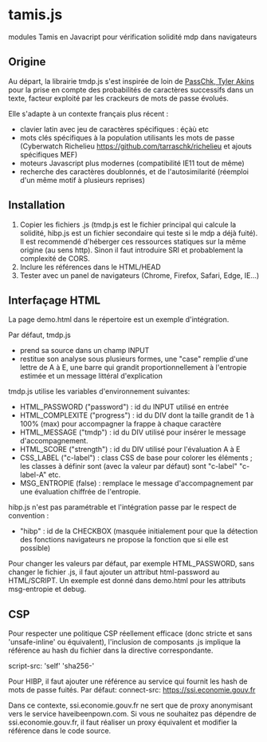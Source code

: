# tamis.js

modules Tamis en Javacript pour vérification solidité mdp dans navigateurs

## Origine

Au départ, la librairie tmdp.js s'est inspirée de loin de [PassChk, Tyler Akins](http://rumkin.com/tools/password/passchk.php)
pour la prise en compte des probabilités de caractères successifs dans un texte, facteur exploité par les crackeurs de mots de passe évolués.

Elle s'adapte à un contexte français plus récent :

- clavier latin avec jeu de caractères spécifiques : éçàù etc
- mots clés spécifiques à la population utilisants les mots de passe (Cyberwatch Richelieu https://github.com/tarraschk/richelieu et ajouts spécifiques MEF)
- moteurs Javascript plus modernes (compatibilité IE11 tout de même)
- recherche des caractères doublonnés, et de l'autosimilarité (réemploi d'un même motif à plusieurs reprises)

## Installation
1. Copier les fichiers .js (tmdp.js est le fichier principal qui calcule la solidité, hibp.js est un fichier secondaire qui teste si le mdp a déjà fuité). Il est recommendé d'héberger ces ressources statiques sur la même origine (au sens http). Sinon il faut introduire SRI et probablement la complexité de CORS.
2. Inclure les références dans le HTML/HEAD
3. Tester avec un panel de navigateurs (Chrome, Firefox, Safari, Edge, IE...)


## Interfaçage HTML
La page demo.html dans le répertoire est un exemple d'intégration.

Par défaut, tmdp.js 
- prend sa source dans un champ INPUT
- restitue son analyse sous plusieurs formes, une "case" remplie d'une lettre de A à E, une barre qui grandit proportionnellement à l'entropie estimée et un message littéral d'explication

tmdp.js utilise les variables d'environnement suivantes:

- HTML_PASSWORD ("password") : id du INPUT utilisé en entrée
- HTML_COMPLEXITE ("progress") : id du DIV dont la taille grandit de 1 à 100% (max) pour accompagner la frappe à chaque caractère
- HTML_MESSAGE  ("tmdp") : id du DIV utilisé pour insérer le message d'accompagnement.
- HTML_SCORE    ("strength") :  id du DIV utilisé pour l'évaluation A à E
- CSS_LABEL     ("c-label") : class CSS de base pour colorer les éléments ; les classes à définir sont (avec la valeur par défaut) sont "c-label" "c-label-A" etc.
- MSG_ENTROPIE  (false) : remplace le message d'accompagnement par une évaluation chiffrée de l'entropie.

hibp.js n'est pas paramétrable et l'intégration passe par le respect de convention :
- "hibp" : id de la CHECKBOX (masquée initialement pour que la détection des fonctions navigateurs ne propose la fonction que si elle est possible)

Pour changer les valeurs par défaut, par exemple HTML_PASSWORD, sans changer le fichier .js, il faut ajouter un attribut html-password au HTML/SCRIPT. Un exemple est donné dans demo.html pour les attributs msg-entropie et debug.

## CSP
Pour respecter une politique CSP réellement efficace (donc stricte et sans 'unsafe-inline' ou équivalent), l'inclusion de composants .js implique la référence au hash du fichier dans la directive correspondante.

script-src: 'self' 'sha256-'

Pour HIBP, il faut ajouter une référence au service qui fournit les hash de mots de passe fuités. Par défaut:
connect-src: https://ssi.economie.gouv.fr

Dans ce contexte, ssi.economie.gouv.fr ne sert que de proxy anonymisant vers le service haveibeenpown.com. Si vous ne souhaitez pas dépendre de ssi.economie.gouv.fr, il faut réaliser un proxy équivalent et modifier la référence dans le code source.
